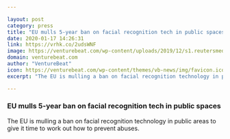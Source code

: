 ```yaml
---

layout: post
category: press
title: "EU mulls 5-year ban on facial recognition tech in public spaces"
date: 2020-01-17 14:26:31
link: https://vrhk.co/2udsWNF
image: https://venturebeat.com/wp-content/uploads/2019/12/s1.reutersmedia.net_-e1579126395666.jpg?w=1200&strip=all
domain: venturebeat.com
author: "VentureBeat"
icon: https://venturebeat.com/wp-content/themes/vb-news/img/favicon.ico
excerpt: "The EU is mulling a ban on facial recognition technology in public areas to give it time to work out how to prevent abuses."

---
```


### EU mulls 5-year ban on facial recognition tech in public spaces

The EU is mulling a ban on facial recognition technology in public areas to give it time to work out how to prevent abuses.
